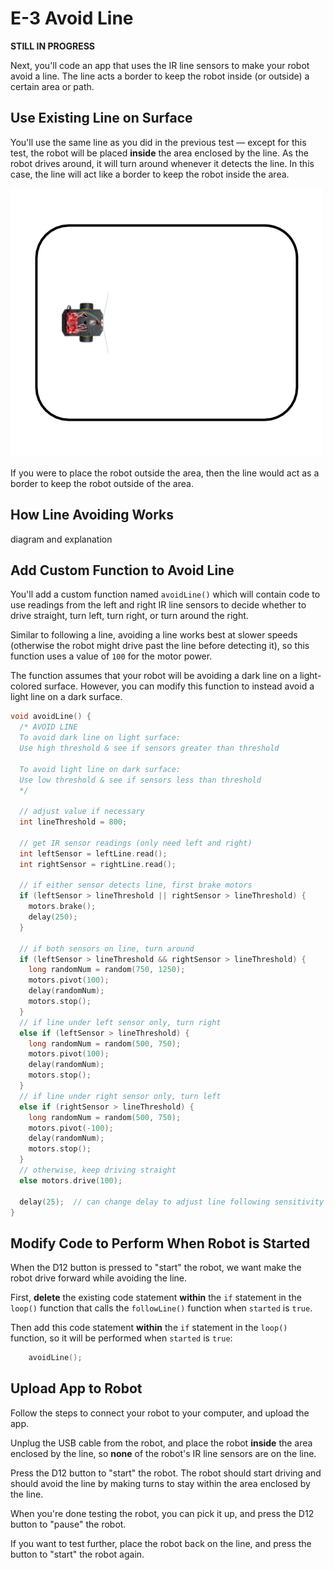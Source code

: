 # E-3 Avoid Line

**STILL IN PROGRESS**

Next, you'll code an app that uses the IR line sensors to make your robot avoid a line. The line acts a border to keep the robot inside \(or outside\) a certain area or path.

## Use Existing Line on Surface

You'll use the same line as you did in the previous test — except for this test, the robot will be placed **inside** the area enclosed by the line. As the robot drives around, it will turn around whenever it detects the line. In this case, the line will act like a border to keep the robot inside the area.

![](../../.gitbook/assets/avoid-line-diagram.png)

If you were to place the robot outside the area, then the line would act as a border to keep the robot outside of the area.

## How Line Avoiding Works

diagram and explanation

## Add Custom Function to Avoid Line

You'll add a custom function named `avoidLine()` which will contain code to use readings from the left and right IR line sensors to decide whether to drive straight, turn left, turn right, or turn around the right.

Similar to following a line, avoiding a line works best at slower speeds \(otherwise the robot might drive past the line before detecting it\), so this function uses a value of `100` for the motor power.

The function assumes that your robot will be avoiding a dark line on a light-colored surface. However, you can modify this function to instead avoid a light line on a dark surface.

```cpp
void avoidLine() {
  /* AVOID LINE
  To avoid dark line on light surface:
  Use high threshold & see if sensors greater than threshold

  To avoid light line on dark surface:
  Use low threshold & see if sensors less than threshold
  */

  // adjust value if necessary
  int lineThreshold = 800;

  // get IR sensor readings (only need left and right)
  int leftSensor = leftLine.read();
  int rightSensor = rightLine.read();

  // if either sensor detects line, first brake motors
  if (leftSensor > lineThreshold || rightSensor > lineThreshold) {
    motors.brake();
    delay(250);
  }

  // if both sensors on line, turn around
  if (leftSensor > lineThreshold && rightSensor > lineThreshold) {
    long randomNum = random(750, 1250);
    motors.pivot(100);
    delay(randomNum);
    motors.stop();
  }
  // if line under left sensor only, turn right
  else if (leftSensor > lineThreshold) {
    long randomNum = random(500, 750);
    motors.pivot(100);
    delay(randomNum);
    motors.stop();
  }
  // if line under right sensor only, turn left
  else if (rightSensor > lineThreshold) {
    long randomNum = random(500, 750);
    motors.pivot(-100);
    delay(randomNum);
    motors.stop();
  }
  // otherwise, keep driving straight
  else motors.drive(100);

  delay(25);  // can change delay to adjust line following sensitivity    
}
```

## Modify Code to Perform When Robot is Started

When the D12 button is pressed to "start" the robot, we want make the robot drive forward while avoiding the line.

First, **delete** the existing code statement **within** the `if` statement in the `loop()` function that calls the `followLine()` function  when `started` is `true`.

Then add this code statement **within** the `if` statement in the `loop()` function, so it will be performed when `started` is `true`:

```cpp
    avoidLine();
```

## Upload App to Robot

Follow the steps to connect your robot to your computer, and upload the app.

Unplug the USB cable from the robot, and place the robot **inside** the area enclosed by the line, so **none** of the robot's IR line sensors are on the line.

Press the D12 button to "start" the robot. The robot should start driving and should avoid the line by making turns to stay within the area enclosed by the line.

When you're done testing the robot, you can pick it up, and press the D12 button to "pause" the robot.

If you want to test further, place the robot back on the line, and press the button to "start" the robot again.

